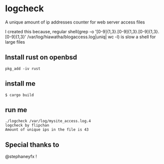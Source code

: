 # logcheck
A unique amount of ip addresses counter for web server access files

I created this because, regular shell(grep -o '[0-9]\{1,3\}\.[0-9]\{1,3\}\.[0-9]\{1,3\}\.[0-9]\{1,3\}' /var/log/hiawatha/blogaccess.log|uniq| wc -l) is slow a shell for large files

## Install rust on openbsd
```
pkg_add -iv rust
```


## install me
```shell
$ cargo build
```

## run me 
```shell
./logcheck /var/log/mysite_access.log.4
logcheck by flipchan
Amount of unique ips in the file is 43

```


## Special thanks to 
@stephaneyfx !
